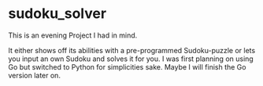 # sudoku_solver

This is an evening Project I had in mind.

It either shows off its abilities with a pre-programmed Sudoku-puzzle or lets you input an own Sudoku and solves it for you.
I was first planning on using Go but switched to Python for simplicities sake. Maybe I will finish the Go version later on.
